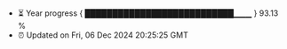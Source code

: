 - ⏳ Year progress { ███████████████████████████▁▁▁ } 93.13 %
- ⏰ Updated on Fri, 06 Dec 2024 20:25:25 GMT

